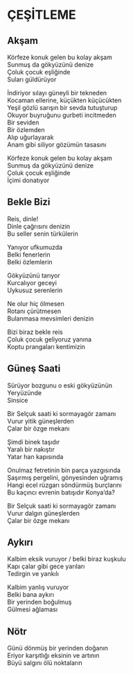 # ÇEŞİTLEME

## Akşam

Körfeze konuk gelen bu kolay akşam<br>
Sunmuş da gökyüzünü denize<br>
Çoluk çocuk eşliğinde<br>
Suları güldürüyor

İndiriyor sılayı güneyli bir tekneden<br>
Kocaman ellerine, küçükten küçücükten<br>
Yeşil gözlü sarışın bir sevda tutuşturup<br>
Okuyor buyruğunu gurbeti incitmeden<br>
Bir seviden<br>
Bir özlemden<br>
Alıp uğurlayarak<br>
Anam gibi siliyor gözümün tasasını

Körfeze konuk gelen bu kolay akşam<br>
Sunmuş da gökyüzünü denize<br>
Çoluk çocuk eşliğinde<br>
İçimi donatıyor

## Bekle Bizi

Reis, dinle!<br>
Dinle çağrısını denizin<br>
Bu seller senin türkülerin<br>

Yanıyor ufkumuzda<br>
Belki fenerlerin<br>
Belki özlemlerin

Gökyüzünü tarıyor<br>
Kurcalıyor geceyi<br>
Uykusuz serenlerin

Ne olur hiç ölmesen<br>
Rotanı çürütmesen<br>
Bulanmasa mevsimleri denizin

Bizi biraz bekle reis<br>
Çoluk çocuk geliyoruz yanına<br>
Koptu prangaları kentimizin

## Güneş Saati

Sürüyor bozgunu o eski gökyüzünün<br>
Yeryüzünde<br>
Sinsice

Bir Selçuk saati ki sormayagör zamanı<br>
Vurur yitik güneşlerden<br>
Çalar bir özge mekanı

Şimdi binek taşıdır<br>
Yaralı bir nakıştır<br>
Yatar han kapısında

Onulmaz fetretinin bin parça yazgısında<br>
Şaşırmış pergelini, gönyesinden uğramış<br>
Hangi ecel rüzgarı söndürmüş burçlarını<br>
Bu kaçıncı evrenin batışıdır Konya’da?

Bir Selçuk saati ki sormayagör zamanı<br>
Vurur dalgın güneşlerden<br>
Çalar bir özge mekanı

## Aykırı

Kalbim eksik vuruyor / belki biraz kuşkulu<br>
Kapı çalar gibi gece yarıları<br>
Tedirgin ve yankılı

Kalbim yanlış vuruyor<br>
Belki bana aykırı<br>
Bir yerinden boğulmuş<br>
Gülmesi ağlaması

## Nötr

Günü dönmüş bir yerinden doğanın<br>
Eriyor karşıtlığı eksinin ve artının<br>
Büyü salgını ölü noktaların
